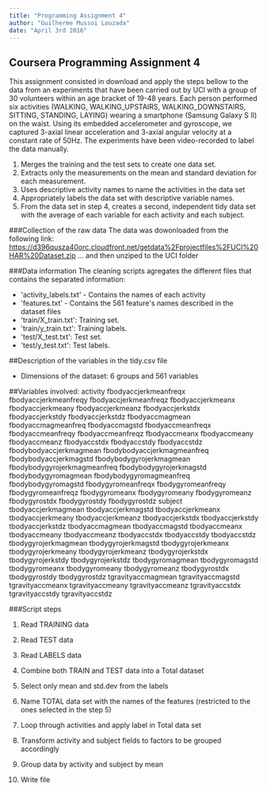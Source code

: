 ```yaml
---
title: "Programming Assignment 4"
author: "Guilherme Mussoi Louzada"
date: "April 3rd 2016"
---
```


## Coursera Programming Assignment 4

This assignment consisted in download and apply the steps bellow to the data from an experiments that have been carried out by UCI with a group of 30 volunteers within an age bracket of 19-48 years. Each person performed six activities (WALKING, WALKING_UPSTAIRS, WALKING_DOWNSTAIRS, SITTING, STANDING, LAYING) wearing a smartphone (Samsung Galaxy S II) on the waist. Using its embedded accelerometer and gyroscope, we captured 3-axial linear acceleration and 3-axial angular velocity at a constant rate of 50Hz. The experiments have been video-recorded to label the data manually. 

1) Merges the training and the test sets to create one data set.
2) Extracts only the measurements on the mean and standard deviation for each measurement.
3) Uses descriptive activity names to name the activities in the data set
4) Appropriately labels the data set with descriptive variable names.
5) From the data set in step 4, creates a second, independent tidy data set with the average of each variable for each activity and each subject.

###Collection of the raw data
The data was dowonloaded from the following link:
https://d396qusza40orc.cloudfront.net/getdata%2Fprojectfiles%2FUCI%20HAR%20Dataset.zip
... and then unziped to the UCI folder


###Data information
The cleaning scripts agregates the different files that contains the separated information:
- 'activity_labels.txt' - Contains the names of each activity
- 'features.txt' - Contains the 561 feature's names described in the dataset files
- 'train/X_train.txt': Training set.
- 'train/y_train.txt': Training labels.
- 'test/X_test.txt': Test set.
- 'test/y_test.txt': Test labels.

##Description of the variables in the tidy.csv file
 - Dimensions of the dataset: 6 groups and 561 variables

##Variables involved:
activity
fbodyaccjerkmeanfreqx
fbodyaccjerkmeanfreqy
fbodyaccjerkmeanfreqz
fbodyaccjerkmeanx
fbodyaccjerkmeany
fbodyaccjerkmeanz
fbodyaccjerkstdx
fbodyaccjerkstdy
fbodyaccjerkstdz
fbodyaccmagmean
fbodyaccmagmeanfreq
fbodyaccmagstd
fbodyaccmeanfreqx
fbodyaccmeanfreqy
fbodyaccmeanfreqz
fbodyaccmeanx
fbodyaccmeany
fbodyaccmeanz
fbodyaccstdx
fbodyaccstdy
fbodyaccstdz
fbodybodyaccjerkmagmean
fbodybodyaccjerkmagmeanfreq
fbodybodyaccjerkmagstd
fbodybodygyrojerkmagmean
fbodybodygyrojerkmagmeanfreq
fbodybodygyrojerkmagstd
fbodybodygyromagmean
fbodybodygyromagmeanfreq
fbodybodygyromagstd
fbodygyromeanfreqx
fbodygyromeanfreqy
fbodygyromeanfreqz
fbodygyromeanx
fbodygyromeany
fbodygyromeanz
fbodygyrostdx
fbodygyrostdy
fbodygyrostdz
subject
tbodyaccjerkmagmean
tbodyaccjerkmagstd
tbodyaccjerkmeanx
tbodyaccjerkmeany
tbodyaccjerkmeanz
tbodyaccjerkstdx
tbodyaccjerkstdy
tbodyaccjerkstdz
tbodyaccmagmean
tbodyaccmagstd
tbodyaccmeanx
tbodyaccmeany
tbodyaccmeanz
tbodyaccstdx
tbodyaccstdy
tbodyaccstdz
tbodygyrojerkmagmean
tbodygyrojerkmagstd
tbodygyrojerkmeanx
tbodygyrojerkmeany
tbodygyrojerkmeanz
tbodygyrojerkstdx
tbodygyrojerkstdy
tbodygyrojerkstdz
tbodygyromagmean
tbodygyromagstd
tbodygyromeanx
tbodygyromeany
tbodygyromeanz
tbodygyrostdx
tbodygyrostdy
tbodygyrostdz
tgravityaccmagmean
tgravityaccmagstd
tgravityaccmeanx
tgravityaccmeany
tgravityaccmeanz
tgravityaccstdx
tgravityaccstdy
tgravityaccstdz



###Script steps
1) Read TRAINING data

2) Read TEST data

3) Read LABELS data

4) Combine both TRAIN and TEST data into a Total dataset

5) Select only mean and std.dev from the labels

6) Name TOTAL data set with the names of the features (restricted to the ones selected in the step 5)

7) Loop through activities and apply label in Total data set

8) Transform activity and subject fields to factors to be grouped accordingly

9) Group data by activity and subject by mean

10) Write file
